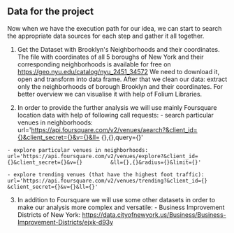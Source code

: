 ## Data for the project

Now when we have the execution path for our idea, we can start to search the appropriate data sources for each step and gather it all together. 

1. Get the Dataset with Brooklyn's Neighborhoods and their coordinates.
   The file with coordinates of all 5 boroughs of New York and their corresponding neighborhoods is available for free on                    https://geo.nyu.edu/catalog/nyu_2451_34572
   We need to download it, open and transform into data frame.
   After that we clean our data: extract only the neighborhoods of borough Brooklyn and their coordinates. 
   For better overview we can visualise it with help of Folium Libraries.
   
  2. In order to provide the further analysis we will use mainly Foursquare location data with help of following call requests:
    - search particular venues in neighborhoods: url='https://api.foursquare.com/v2/venues/aearch?&client_id={}&client_secret={}&v={}&ll=       {},{},query={}'
    
    - explore particular venues in neighborhoods: url='https://api.foursquare.com/v2/venues/explore?&client_id={}&client_secret={}&v={}         &ll={},{}&radius={}&limit={}'
    
    - explore trending venues (that have the highest foot traffic): url='https://api.foursquare.com/v2/venues/trending?&client_id={}             &client_secret={}&v={}&ll={}'
    
   3. In addition to Foursquare we will use some other datasets in order to make our analysis more complex and versatile:
     - Business Improvement Districts of New York:
      https://data.cityofnewyork.us/Business/Business-Improvement-Districts/ejxk-d93y
   
